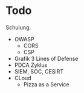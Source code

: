 # Todo

Schulung:

* OWASP
  * CORS
  * CSP
* Grafik 3 Lines of Defense
* PDCA Zyklus
* SIEM, SOC, CESIRT
* CLoud
  * Pizza as a Service

